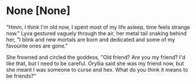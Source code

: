 # None [None]
"Hmm, I think I'm old now, I spent most of my life asleep, time feels strange now." Lyva gestured vaguely through the air, her metal tail snaking behind her, "I blink and new mortals are born and dedicated and some of my favourite ones are gone."    

She frowned and circled the goddess, "Old friend? Are you my friend? I'd like that, but I need to be careful. Oryllia said she was my friend now, but she meant I was someone to curse and hex. What do you think it means to be friends?"
